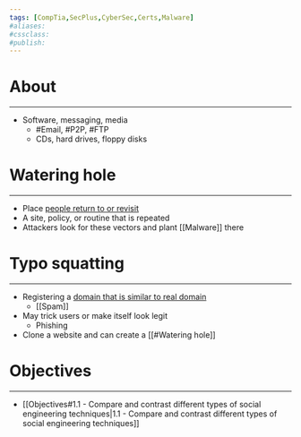 ```yaml
---
tags: [CompTia,SecPlus,CyberSec,Certs,Malware]
#aliases:
#cssclass:
#publish:
---
```


# About
---
- Software, messaging, media
	- #Email, #P2P, #FTP
	- CDs, hard drives, floppy disks

# Watering hole
---
- Place <u>people return to or revisit</u>
- A site, policy, or routine that is repeated
- Attackers look for these vectors and plant [[Malware]] there

# Typo squatting
---
- Registering a <u>domain that is similar to real domain</u>
	- [[Spam]]
- May trick users or make itself look legit
	- Phishing
- Clone a website and can create a [[#Watering hole]]

# Objectives
---
- [[Objectives#1.1 - Compare and contrast different types of social engineering techniques|1.1 - Compare and contrast different types of social engineering techniques]]